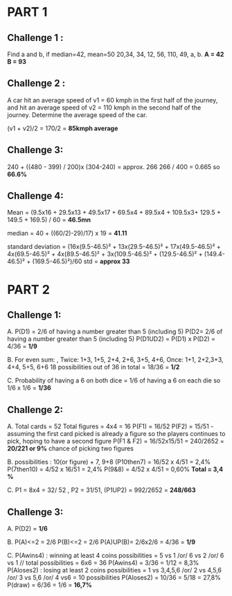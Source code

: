 
# PART 1 
## Challenge 1 :
Find a and b, if median=42, mean=50
20,34, 34,  12, 56, 110, 49, a, b.
**A = 42**
**B = 93**

## Challenge 2 : 
A car hit an average speed of v1 = 60 kmph in the first half of the journey, and hit an average speed of v2 = 110 kmph in the second half of the journey. Determine the average speed of the car.

(v1 + v2)/2 = 170/2 = **85kmph average**

## Challenge 3: 
240 + ((480 - 399) / 200)x (304-240) = approx. 266 
266 / 400 = 0.665 so **66.6%**

## Challenge 4: 
Mean = (9.5x16 + 29.5x13 + 49.5x17 + 69.5x4 + 89.5x4 + 109.5x3+ 129.5 + 149.5 + 169.5) / 60  = **46.5mn**

median = 40 + ((60/2)-29)/17) x 19 = **41.11**

standard deviation = (16x(9.5-46.5)² + 13x(29.5-46.5)² + 17x(49.5-46.5)² + 4x(69.5-46.5)² + 4x(89.5-46.5)² + 3x(109.5-46.5)² + (129.5-46.5)² + (149.4-46.5)² + (169.5-46.5)²)/60
std = **approx 33**

# PART 2
## Challenge 1:

A. P(D1) = 2/6 of having a number greater than 5 (including 5)
P(D2= 2/6 of having a number greater than 5 (including 5)
P(D1UD2) = P(D1) x P(D2) = 4/36 = **1/9**

B. For even sum: , Twice: 1+3, 1+5,  2+4, 2+6, 3+5, 4+6, Once: 1+1, 2+2,3+3, 4+4, 5+5, 6+6 
18 possibilities out of 36 in total = 18/36 = **1/2**

C. Probability of having a 6 on both dice = 1/6 of having a 6 on each die so 1/6 x 1/6 = **1/36** 

## Challenge 2: 

A. Total cards = 52 
Total figures = 4x4 = 16 
P(F1) = 16/52 
P(F2) = 15/51 - assuming the first card picked is already a figure so the players continues to pick, hoping to have a second figure
P(F1 & F2) = 16/52x15/51 = 240/2652 = **20/221 or 9%** chance of picking two figures

B. possibilities : 10(or figure) + 7, 9+8
(P10then7) = 16/52 x 4/51 = 2,4%
P(7then10) = 4/52 x 16/51 = 2,4%
P(9&8) = 4/52 x 4/51 = 0,60%
**Total =  3,4 %**

C. P1 = 8x4 = 32/ 52 , P2 = 31/51,  (P1UP2) = 992/2652 = **248/663**

## Challenge 3:

A. P(D2) = **1/6** 

B. P(A)<=2 = 2/6
P(B)<=2 = 2/6
P(A)UP(B)= 2/6x2/6 = 4/36 = **1/9**  

C. P(Awins4) : winning at least 4 coins possibilities = 5 vs 1 /or/ 6 vs 2 /or/ 6 vs 1 // total possibilities = 6x6 = 36
P(Awins4) = 3/36 = 1/12 = 8,3%
P(Aloses2) : losing at least 2 coins possibilities = 1 vs 3,4,5,6 /or/ 2 vs 4,5,6 /or/ 3 vs 5,6 /or/ 4 vs6 = 10 possibilities
P(Aloses2) = 10/36 = 5/18 = 27,8%
P(draw) = 6/36 = 1/6 = **16,7%**



